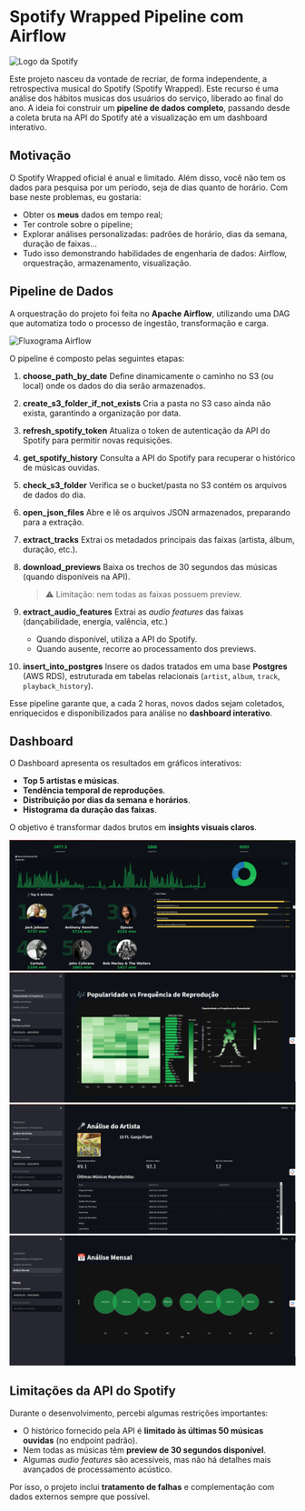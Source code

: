 # Spotify Wrapped Pipeline com Airflow

![Logo da Spotify](images/fluxograma-airlfow.png)

Este projeto nasceu da vontade de recriar, de forma independente, a retrospectiva musical do Spotify (Spotify Wrapped). Este recurso é uma análise dos hábitos musicas dos usuários do serviço, liberado ao final do ano.
A ideia foi construir um **pipeline de dados completo**, passando desde a coleta bruta na API do Spotify até a visualização em um dashboard interativo.

## Motivação

O Spotify Wrapped oficial é anual e limitado. Além disso, você não tem os dados para pesquisa por um período, seja de dias quanto de horário.
Com base neste problemas, eu gostaria:
 - Obter os **meus** dados em tempo real;
 - Ter controle sobre o pipeline;
 - Explorar análises personalizadas: padrões de horário, dias da semana, duração de faixas...
 - Tudo isso demonstrando habilidades de engenharia de dados: Airflow, orquestração, armazenamento, visualização.

## Pipeline de Dados

A orquestração do projeto foi feita no **Apache Airflow**, utilizando uma DAG que automatiza todo o processo de ingestão, transformação e carga.

![Fluxograma Airflow](images/fluxograma-airlfow.png)

O pipeline é composto pelas seguintes etapas:

1. **choose_path_by_date**
   Define dinamicamente o caminho no S3 (ou local) onde os dados do dia serão armazenados.

2. **create_s3_folder_if_not_exists**
   Cria a pasta no S3 caso ainda não exista, garantindo a organização por data.

3. **refresh_spotify_token**
   Atualiza o token de autenticação da API do Spotify para permitir novas requisições.

4. **get_spotify_history**
   Consulta a API do Spotify para recuperar o histórico de músicas ouvidas.

5. **check_s3_folder**
   Verifica se o bucket/pasta no S3 contém os arquivos de dados do dia.

6. **open_json_files**
   Abre e lê os arquivos JSON armazenados, preparando para a extração.

7. **extract_tracks**
   Extrai os metadados principais das faixas (artista, álbum, duração, etc.).

8. **download_previews**
   Baixa os trechos de 30 segundos das músicas (quando disponíveis na API).
   > ⚠️ Limitação: nem todas as faixas possuem preview.

9. **extract_audio_features**
   Extrai as *audio features* das faixas (dançabilidade, energia, valência, etc.)
   - Quando disponível, utiliza a API do Spotify.
   - Quando ausente, recorre ao processamento dos previews.

10. **insert_into_postgres**
    Insere os dados tratados em uma base **Postgres** (AWS RDS), estruturada em tabelas relacionais (`artist`, `album`, `track`, `playback_history`).

Esse pipeline garante que, a cada 2 horas, novos dados sejam coletados, enriquecidos e disponibilizados para análise no **dashboard interativo**.

## Dashboard

O Dashboard apresenta os resultados em gráficos interativos:


- **Top 5 artistas e músicas**.
- **Tendência temporal de reproduções**.
- **Distribuição por dias da semana e horários**.
- **Histograma da duração das faixas**.

O objetivo é transformar dados brutos em **insights visuais claros**.

![Logo da Spotify](images/dashboard-geral.png)
![Logo da Spotify](images/dashboard_page2.png)
![Logo da Spotify](images/dashboard_page3.png)
![Logo da Spotify](images/dashboard_page4.png)

## Limitações da API do Spotify

Durante o desenvolvimento, percebi algumas restrições importantes:
- O histórico fornecido pela API é **limitado às últimas 50 músicas ouvidas** (no endpoint padrão).
- Nem todas as músicas têm **preview de 30 segundos disponível**.
- Algumas *audio features* são acessíveis, mas não há detalhes mais avançados de processamento acústico.

Por isso, o projeto inclui **tratamento de falhas** e complementação com dados externos sempre que possível.


